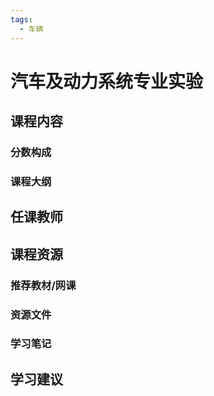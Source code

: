 ```yaml
---
tags:
  - 车辆
---
```


# 汽车及动力系统专业实验

## 课程内容

### 分数构成

### 课程大纲

## 任课教师

## 课程资源

### 推荐教材/网课

### 资源文件

### 学习笔记

## 学习建议



